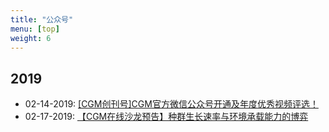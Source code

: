 ```yaml
---
title: "公众号"
menu: [top]
weight: 6
---
```


## 2019
- 02-14-2019: [[CGM创刊号]CGM官方微信公众号开通及年度优秀视频评选！](https://mp.weixin.qq.com/s/IbU7aX7-ZN_d8LGmZkvZBg)
- 02-17-2019: [【CGM在线沙龙预告】种群生长速率与环境承载能力的博弈](https://mp.weixin.qq.com/s?__biz=MzIxMTk0ODkyMg==&mid=2247483683&idx=1&sn=6c103cab57777edcb200e7cef80e0518&chksm=974cc536a03b4c2008017cff2bd818c265b228f85b532631106286138ce885b69b678b861667&token=1833911828&lang=zh_CN#rd)




